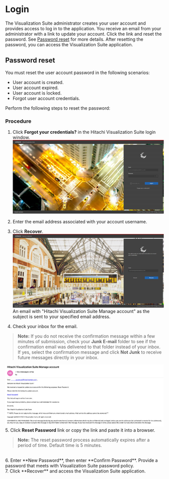 # Login

The Visualization Suite administrator creates your user account and provides access to log in
to the application.
You receive an email from your administrator with a link to update your account. Click the link
and reset the password. See [Password reset](#password-reset) for more details.
After resetting the password, you can access the Visualization Suite application.

## Password reset

You must reset the user account password in the following scenarios:

- User account is created.
- User account expired.
- User account is locked.
- Forgot user account credentials.<p>

Perform the following steps to reset the password:

### Procedure

1. Click **Forgot your credentials?** in the Hitachi Visualization Suite login window.<br>![](../HVS/assets/images/Forgotyourcredentials.png)<br>

2. Enter the email address associated with your account username.

3. Click **Recover**.<br>![](../HVS/assets/images/Recover.png)<br>An email with "Hitachi Visualization Suite Manage account" as the subject is sent to your
   specified email address.

4.  Check your inbox for the email.<br>
   > **Note:** If you do not receive the confirmation message within a few minutes
   > of submission, check your **Junk E-mail** folder to see if the confirmation
   > email was delivered to that folder instead of your inbox. If yes, select the
   > confirmation message and click **Not Junk** to receive future messages
   > directly in your inbox.

   ![email](../HVS/assets/images/manageaccountemail.png)<br>
5. Click **Reset Password** link or copy the link and paste it into a browser.
   > **Note:** The reset password process automatically expires after a period of
   > time. Default time is 5 minutes.
   
   <br>
6. Enter **New Password**, then enter **Confirm Password**. Provide a password that meets
      with Visualization Suite password policy.<br>
7. Click **Recover** and access the Visualization Suite application.
